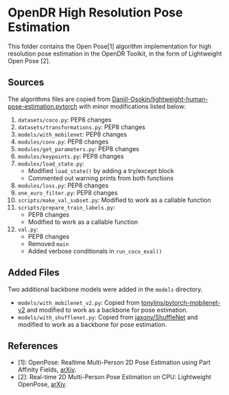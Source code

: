 # OpenDR High Resolution Pose Estimation

This folder contains the Open Pose[1] algorithm implementation for high resolution pose estimation in the OpenDR Toolkit, 
in the form of Lightweight Open Pose [2].

## Sources

The algorithms files are copied from [Daniil-Osokin/lightweight-human-pose-estimation.pytorch](
https://github.com/Daniil-Osokin/lightweight-human-pose-estimation.pytorch) with minor modifications listed below:

1. `datasets/coco.py`: PEP8 changes
2. `datasets/transformations.py`: PEP8 changes
3. `models/with_mobilenet`: PEP8 changes
4. `modules/conv.py`: PEP8 changes
5. `modules/get_parameters.py`: PEP8 changes
6. `modules/keypoints.py`: PEP8 changes
7. `modules/load_state.py`: 
    - Modified `load_state()` by adding a try/except block
    - Commented out warning prints from both functions
8. `modules/loss.py`: PEP8 changes
9. `one_euro_filter.py`:  PEP8 changes
10. `scripts/make_val_subset.py`: Modified to work as a callable function
11. `scripts/prepare_train_labels.py`:
    - PEP8 changes
    - Modified to work as a callable function
12. `val.py`: 
    - PEP8 changes
    - Removed `main`
    - Added verbose conditionals in `run_coco_eval()`

## Added Files
Two additional backbone models were added in the `models` directory.

- `models/with_mobilenet_v2.py`: Copied from [tonylins/pytorch-mobilenet-v2](
https://github.com/tonylins/pytorch-mobilenet-v2) and modified to work as a backbone for pose estimation.
- `models/with_shufflenet.py`: Copied from [jaxony/ShuffleNet](https://github.com/jaxony/ShuffleNet) and modified to 
work as a backbone for pose estimation. 

## References

- [1]: OpenPose: Realtime Multi-Person 2D Pose Estimation using Part Affinity Fields, 
[arXiv](https://arxiv.org/abs/1812.08008).
- [2]: Real-time 2D Multi-Person Pose Estimation on CPU: Lightweight OpenPose, 
[arXiv](https://arxiv.org/abs/1811.12004).
